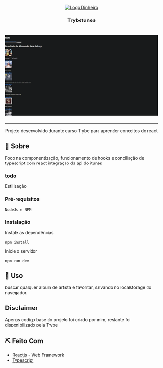 <p align="center">
  <a href="" rel="noopener">
 <img width=200px height=200px src="https://cdsassets.apple.com/live/7WUAS350/images/apple-music-app-for-windows-icon.png" alt="Logo Dinheiro"></a>
</p>

<h3 align="center">Trybetunes</h3>

<h1 align="center">
    <img alt="Screenshot do app" src=".github/CAPTURAR.PNG" />
</h1>

---

<p align="center"> Projeto desenvolvido durante curso Trybe para aprender conceitos do react
    <br> 
</p>


## 🧐 Sobre <a name = "sobre"></a>
Foco na componentização, funcionamento de hooks e conciliação de typescript com react
integraçao da api do itunes

### todo 
Estilização

### Pré-requisitos

```
NodeJs e NPM
```

### Instalação

Instale as dependências

```
npm install
```

Inicie o servidor

```
npm run dev
```

## 🎈 Uso <a name="uso"></a>
buscar qualquer album de artista e favoritar, salvando no localstorage do navegador. 

## Disclaimer <a name="uso"></a>
Apenas codigo base do projeto foi criado por mim, restante foi disponibilizado pela Trybe


## ⛏️ Feito Com <a name = "feito_com"></a>
- [Reactjs](https://reactjs.org/) - Web Framework
- [Typescript](https://www.typescriptlang.org/)

